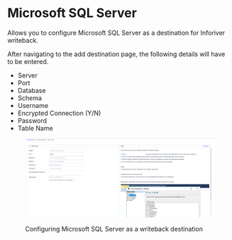 # Microsoft SQL Server

Allows you to configure Microsoft SQL Server as a destination for Inforiver writeback.&#x20;

After navigating to the add destination page, the following details will have to be entered.&#x20;

* Server&#x20;
* Port
* Database
* Schema
* Username
* Encrypted Connection (Y/N)
* Password
* Table Name

<figure><img src="../../../.gitbook/assets/image (59) (1).png" alt=""><figcaption><p>Configuring Microsoft SQL Server as a writeback destination</p></figcaption></figure>
